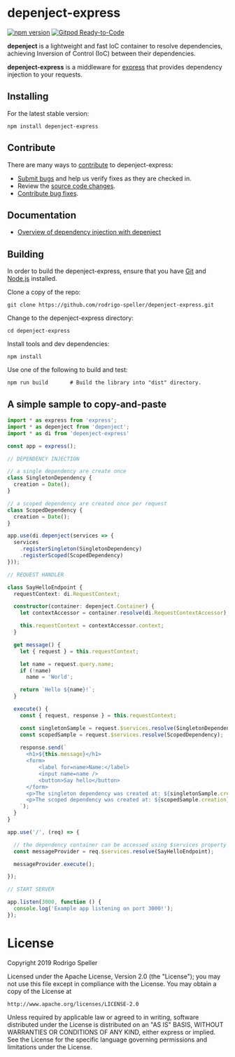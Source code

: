 # depenject-express

[![npm version](https://badge.fury.io/js/depenject-express.svg)](https://www.npmjs.com/package/depenject-express)
[![Gitpod Ready-to-Code](https://img.shields.io/badge/Gitpod-Ready--to--Code-blue?logo=gitpod)](https://gitpod.io/#https://github.com/rodrigo-speller/depenject-express) 

**depenject** is a lightweight and fast IoC container to resolve dependencies, achieving Inversion of Control (IoC) between their dependencies.

**depenject-express** is a middleware for [express](https://expressjs.com/) that provides dependency injection to your requests.

## Installing

For the latest stable version:

```Shell
npm install depenject-express
```

## Contribute

There are many ways to [contribute](https://github.com/rodrigo-speller/depenject-express/blob/master/CONTRIBUTING.md) to depenject-express:

* [Submit bugs](https://github.com/rodrigo-speller/depenject-express/issues) and help us verify fixes as they are checked in.
* Review the [source code changes](https://github.com/rodrigo-speller/depenject-express/pulls).
* [Contribute bug fixes](https://github.com/rodrigo-speller/depenject-express/blob/master/CONTRIBUTING.md).

## Documentation

*  [Overview of dependency injection with depenject](https://github.com/rodrigo-speller/depenject/blob/master/docs/OVERVIEW.md)

## Building

In order to build the depenject-express, ensure that you have [Git](https://git-scm.com/downloads) and [Node.js](https://nodejs.org/) installed.

Clone a copy of the repo:

```Shell
git clone https://github.com/rodrigo-speller/depenject-express.git
```

Change to the depenject-express directory:

```Shell
cd depenject-express
```

Install tools and dev dependencies:

```Shell
npm install
```

Use one of the following to build and test:

```
npm run build       # Build the library into "dist" directory.
```

## A simple sample to copy-and-paste

```typescript
import * as express from 'express';
import * as depenject from 'depenject';
import * as di from 'depenject-express'

const app = express();

// DEPENDENCY INJECTION

// a single dependency are create once
class SingletonDependency {
  creation = Date();
}

// a scoped dependency are created once per request
class ScopedDependency {
  creation = Date();
}

app.use(di.depenject(services => {
  services
    .registerSingleton(SingletonDependency)
    .registerScoped(ScopedDependency)
}));

// REQUEST HANDLER

class SayHelloEndpoint {
  requestContext: di.RequestContext;

  constructor(container: depenject.Container) {
    let contextAccessor = container.resolve(di.RequestContextAccessor);

    this.requestContext = contextAccessor.context;
  }

  get message() {
    let { request } = this.requestContext;

    let name = request.query.name;
    if (!name)
      name = 'World';

    return `Hello ${name}!`;
  }

  execute() {
    const { request, response } = this.requestContext;

    const singletonSample = request.$services.resolve(SingletonDependency);
    const scopedSample = request.$services.resolve(ScopedDependency);
    
    response.send(`
      <h1>${this.message}</h1>
      <form>
          <label for=name>Name:</label>
          <input name=name />
          <button>Say hello</button>
      </form>
      <p>The singleton dependency was created at: ${singletonSample.creation}.</p>
      <p>The scoped dependency was created at: ${scopedSample.creation}.</p>
    `);
  }
}

app.use('/', (req) => {

  // the dependency container can be accessed using $services property
  const messageProvider = req.$services.resolve(SayHelloEndpoint);

  messageProvider.execute();

});

// START SERVER

app.listen(3000, function () {
  console.log('Example app listening on port 3000!');
});

```

# License
Copyright 2019 Rodrigo Speller

Licensed under the Apache License, Version 2.0 (the "License");
you may not use this file except in compliance with the License.
You may obtain a copy of the License at

    http://www.apache.org/licenses/LICENSE-2.0

Unless required by applicable law or agreed to in writing, software
distributed under the License is distributed on an "AS IS" BASIS,
WITHOUT WARRANTIES OR CONDITIONS OF ANY KIND, either express or implied.
See the License for the specific language governing permissions and
limitations under the License.
